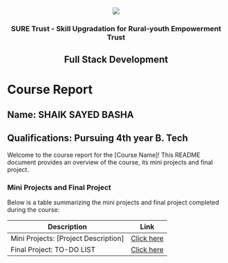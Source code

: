 <!-- PROJECT LOGO -->
<br />

<div align="center">
   <img src='https://user-images.githubusercontent.com/73131499/166115643-d3187f47-d38f-41b2-ae42-5ecbbc60de14.png' />


<h3 align="center">SURE Trust - Skill Upgradation for Rural-youth Empowerment Trust</h3>
  <h2> Full Stack Development </h2>
</div>

# Course Report

## Name: SHAIK SAYED BASHA

## Qualifications: Pursuing 4th year B. Tech

Welcome to the course report for the [Course Name]! This README document provides an overview of the course, its mini projects and final project.

### Mini Projects and Final Project

Below is a table summarizing the mini projects and final project completed during the course:

| Description                               | Link                                    |
|-------------------------------------------|-----------------------------------------|
| Mini Projects: [Project Description]     | [Click here]()                         |
| Final Project: TO-DO LIST     | [Click here](https://github.com/SHAIK-SAYED-BASHA/G14_FSD/tree/main/Final%20Capstone%20Project/SHAIK%20SAYED%20BASHA)                       |
